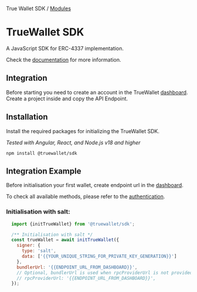 True Wallet SDK / [Modules](modules.md)

# TrueWallet SDK
A JavaScript SDK for ERC-4337 implementation.

Check the [documentation](https://docs.true-wallet.io/) for more information.

## Integration
Before starting you need to create an account in the TrueWallet [dashboard](https://dashboard.true-wallet.io). Create a project inside and copy the API Endpoint.

## Installation
Install the required packages for initializing the TrueWallet SDK.

*Tested with Angular, React, and Node.js v18 and higher*
```shell
npm install @truewallet/sdk
```

## Integration Example
Before initialisation your first wallet, create endpoint url in the [dashboard](https://dashboard.true-wallet.io).

To check all available methods, please refer to the [authentication](/sdk/authentication).

### Initialisation with salt:
```javascript
  import {initTrueWallet} from '@truewallet/sdk';

  /** Initialisation with salt */
  const trueWallet = await initTrueWallet({
    signer: {
      type: 'salt',
      data: ['{{YOUR_UNIQUE_STRING_FOR_PRIVATE_KEY_GENERATION}}']
    },
    bundlerUrl: '{{ENDPOINT_URL_FROM_DASHBOARD}}',
    // Optional, bundlerUrl is used when rpcProviderUrl is not provided
    // rpcProviderUrl: '{{ENDPOINT_URL_FROM_DASHBOARD}}',
  });
```
